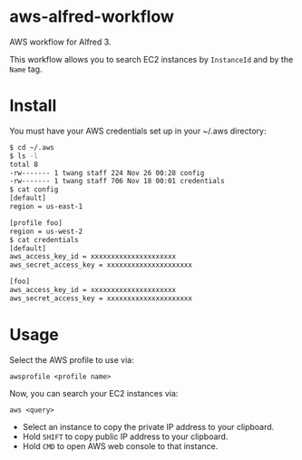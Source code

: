 aws-alfred-workflow
===================

AWS workflow for Alfred 3.

This workflow allows you to search EC2 instances by `InstanceId` and by the
`Name` tag.

Install
=======

You must have your AWS credentials set up in your ~/.aws directory:

```bash
$ cd ~/.aws
$ ls -l
total 8
-rw------- 1 twang staff 224 Nov 26 00:28 config
-rw------- 1 twang staff 706 Nov 18 00:01 credentials
$ cat config
[default]
region = us-east-1

[profile foo]
region = us-west-2
$ cat credentials
[default]
aws_access_key_id = xxxxxxxxxxxxxxxxxxxxx
aws_secret_access_key = xxxxxxxxxxxxxxxxxxxxx

[foo]
aws_access_key_id = xxxxxxxxxxxxxxxxxxxxx
aws_secret_access_key = xxxxxxxxxxxxxxxxxxxxx
```

Usage
=====

Select the AWS profile to use via:

`awsprofile <profile name>`

Now, you can search your EC2 instances via:

`aws <query>`

* Select an instance to copy the private IP address to your clipboard.
* Hold `SHIFT` to copy public IP address to your clipboard.
* Hold `CMD` to open AWS web console to that instance.
